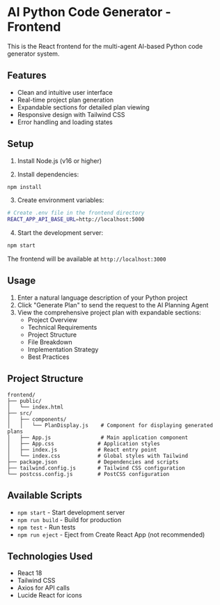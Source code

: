 # AI Python Code Generator - Frontend

This is the React frontend for the multi-agent AI-based Python code generator system.

## Features

- Clean and intuitive user interface
- Real-time project plan generation
- Expandable sections for detailed plan viewing
- Responsive design with Tailwind CSS
- Error handling and loading states

## Setup

1. Install Node.js (v16 or higher)

2. Install dependencies:
```bash
npm install
```

3. Create environment variables:
```bash
# Create .env file in the frontend directory
REACT_APP_API_BASE_URL=http://localhost:5000
```

4. Start the development server:
```bash
npm start
```

The frontend will be available at `http://localhost:3000`

## Usage

1. Enter a natural language description of your Python project
2. Click "Generate Plan" to send the request to the AI Planning Agent
3. View the comprehensive project plan with expandable sections:
   - Project Overview
   - Technical Requirements
   - Project Structure
   - File Breakdown
   - Implementation Strategy
   - Best Practices

## Project Structure

```
frontend/
├── public/
│   └── index.html
├── src/
│   ├── components/
│   │   └── PlanDisplay.js    # Component for displaying generated plans
│   ├── App.js                # Main application component
│   ├── App.css              # Application styles
│   ├── index.js             # React entry point
│   └── index.css            # Global styles with Tailwind
├── package.json             # Dependencies and scripts
├── tailwind.config.js       # Tailwind CSS configuration
└── postcss.config.js        # PostCSS configuration
```

## Available Scripts

- `npm start` - Start development server
- `npm run build` - Build for production
- `npm test` - Run tests
- `npm run eject` - Eject from Create React App (not recommended)

## Technologies Used

- React 18
- Tailwind CSS
- Axios for API calls
- Lucide React for icons

